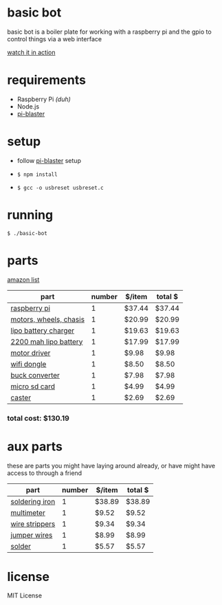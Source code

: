 # basic bot
basic bot is a boiler plate for working with a raspberry pi and the gpio to control things via a web interface

[watch it in action](http://youtu.be/dCIq-Hh_HDI)

# requirements

* Raspberry Pi *(duh)*
* Node.js
* [pi-blaster](https://github.com/sarfata/pi-blaster)
 

# setup

* follow [pi-blaster](https://github.com/sarfata/pi-blaster#how-to-build-and-install) setup

* ```$ npm install```
* ```$ gcc -o usbreset usbreset.c```

# running

    $ ./basic-bot

# parts
[amazon list](http://amzn.com/w/2BRUDID1S4T5Z)

| part | number | $/item | total $ |
| ---- | ------ | ------ | ------- |
| [raspberry pi ](http://www.amazon.com/Raspberry-Pi-Model-512MB-Computer/dp/B00LPESRUK/ref=pd_cp_pc_0) |  1 | $37.44 | $37.44 |
| [motors, wheels, chasis](http://www.amazon.com/gp/product/B00GSIRHEU/) |  1 | $20.99 | $20.99 |
| [lipo battery charger](http://www.amazon.com/Traxxas-2935-Cell-Balance-Charger/dp/B006BYOYGU/ref=pd_bxgy_t_img_y) |  1 | $19.63 | $19.63 |
| [2200 mah lipo battery](http://www.amazon.com/Venom-2100mAh-Battery-Universal-System/dp/B004UZD4Q8/ref=sr_1_5?s=toys-and-games&ie=UTF8&qid=1403040586&sr=1-5&keywords=2200+mah+battery) |  1 | $17.99 | $17.99 |
| [motor driver ](http://www.amazon.com/SainSmart-Stepper-Controller-Mega2560-Duemilanove/dp/B00AJGM37I/ref=sr_1_8?ie=UTF8&qid=1403053541&sr=8-8&keywords=motor+driver) |  1 | $9.98 | $9.98 |
| [wifi dongle ](http://www.amazon.com/Edimax-EW-7811Un-Wireless-Adapter-Wizard/dp/B003MTTJOY/ref=sr_1_1?ie=UTF8&qid=1401234612&sr=8-1&keywords=wifi+usb+raspberry+pi) |  1 | $8.50 | $8.50 |
| [buck converter ](http://www.amazon.com/Retailstore-LM2596-Adjustable-Supply-Converter/dp/B009HPB1OI/ref=sr_1_1?s=electronics&ie=UTF8&qid=1403040996&sr=1-1&keywords=buck+converter) |  1 | $7.98 | $7.98 |
| [micro sd card ](http://www.amazon.com/Kingston-microSDHC-Memory-SDC4-8GBET/dp/B00200K1TS) |  1 | $4.99 | $4.99 |
| [caster](http://www.amazon.com/Shepherd-9489-2-Inch-Swivel-General/dp/B000H5ODN8/ref=sr_1_13?ie=UTF8&qid=1403040421&sr=8-13&keywords=1%22+rubber+caster) |  1 | $2.69 | $2.69 |

### total cost: $130.19

# aux parts
these are parts you might have laying around already, or have might have access to through a friend

| part | number | $/item | total $ |
| ---- | ------ | ------ | ------- |
| [soldering iron](http://www.amazon.com/Weller-WLC100-40-Watt-Soldering-Station/dp/B000AS28UC) | 1 | $38.89 | $38.89 |
| [multimeter](http://www.amazon.com/Digital-VOLT-Meter-Voltmeter-Multimeter/dp/B005EK3NRS) | 1 | $9.52 | $9.52 |
| [wire strippers](http://www.amazon.com/Klein-11053-Tools-Kurve-Stripper-Cutter/dp/B000MKH0YC) | 1 | $9.34 | $9.34 |
| [jumper wires](http://www.amazon.com/Foxnovo-Multicolored-40-pin-Female-Breadboard/dp/B00JUKL4XI) |  1 | $8.99 | $8.99 |
| [solder](http://www.amazon.com/Alpha-AM62964-Cookson-Lead-Free-Solder/dp/B000G35MX6) | 1 | $5.57 | $5.57 |



# license
MIT License
